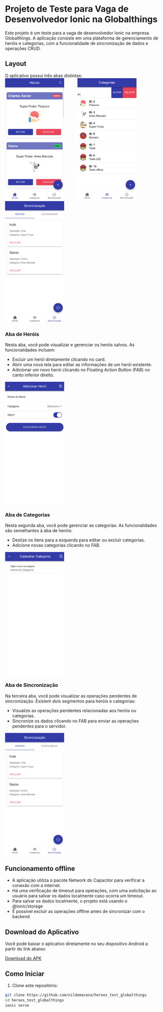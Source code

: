 # Projeto de Teste para Vaga de Desenvolvedor Ionic na Globalthings

Este projeto é um teste para a vaga de desenvolvedor Ionic na empresa Globalthings. A aplicação consiste em uma plataforma de gerenciamento de heróis e categorias, com a funcionalidade de sincronização de dados e operações CRUD. 

## Layout

O aplicativo possui três abas distintas:<br>
  <img src="https://github.com/nildomacena/heroes_test_globalthings/raw/master/prints/print-tela-inicial.png" alt="Aba de Heróis" height="400" style="margin-right: 40px">
  <img src="https://github.com/nildomacena/heroes_test_globalthings/raw/master/prints/print-categorias.png" alt="Aba de Heróis" height="400" style="margin-right: 40px">
  <img src="https://github.com/nildomacena/heroes_test_globalthings/raw/master/prints/print-sincronizacao.png" alt="Aba de Heróis" height="400">

### Aba de Heróis
Nesta aba, você pode visualizar e gerenciar os heróis salvos. As funcionalidades incluem:

- Excluir um herói diretamente clicando no card.
- Abrir uma nova tela para editar as informações de um herói existente.
- Adicionar um novo herói clicando no Floating Action Button (FAB) no canto inferior direito.

 <img src="https://github.com/nildomacena/heroes_test_globalthings/raw/master/prints/print-novo-heroi.png" alt="Aba de Heróis" height="400" style="margin-right: 40px">

### Aba de Categorias
Nesta segunda aba, você pode gerenciar as categorias. As funcionalidades são semelhantes à aba de heróis:

- Deslize os itens para a esquerda para editar ou excluir categorias.
- Adicione novas categorias clicando no FAB.

<img src="https://github.com/nildomacena/heroes_test_globalthings/raw/master/prints/print-nova-categoria.png" alt="Aba de Heróis" height="400" style="margin-right: 40px">

### Aba de Sincronização
Na terceira aba, você pode visualizar as operações pendentes de sincronização. Existem dois segmentos para heróis e categorias:

- Visualize as operações pendentes relacionadas aos heróis ou categorias.
- Sincronize os dados clicando no FAB para enviar as operações pendentes para o servidor.

<img src="https://github.com/nildomacena/heroes_test_globalthings/raw/master/prints/print-sincronizacao.png" alt="Aba de Heróis" height="400" style="margin-right: 40px">

## Funcionamento offline

- A aplicação utiliza o pacote Network do Capacitor para verificar a conexão com a internet.
- Há uma verificação de timeout para operações, com uma solicitação ao usuário para salvar os dados localmente caso ocorra um timeout.
- Para salvar os dados localmente, o projeto está usando o @ionic/storage
- É possível excluir as operações offline antes de sincronizar com o backend

## Download do Aplicativo

Você pode baixar o aplicativo diretamente no seu dispositivo Android a partir do link abaixo:

[Download do APK](https://drive.google.com/file/d/1qvUzAUtmqw7BfyoIVhCivaGcNIgRnZTj/view?usp=sharing)

## Como Iniciar

1. Clone este repositório:

```bash
git clone https://github.com/nildomacena/heroes_test_globalthings
cd heroes_test_globalthings
ionic serve
